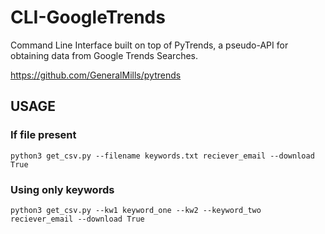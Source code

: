# CLI-GoogleTrends

Command Line Interface built on top of PyTrends, a pseudo-API for obtaining data from Google Trends Searches. 

https://github.com/GeneralMills/pytrends


## USAGE

### If file present
    python3 get_csv.py --filename keywords.txt reciever_email --download True
    
### Using only keywords 
    python3 get_csv.py --kw1 keyword_one --kw2 --keyword_two reciever_email --download True
